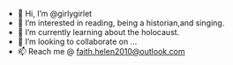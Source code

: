 - 👋 Hi, I’m @girlygirlet
- 👀 I’m interested in reading, being a historian,and singing.
- 🌱 I’m currently learning about the holocaust.
- 💞️ I’m looking to collaborate on ...
- 📫 Reach me @ faith.helen2010@outlook.com

<!---
girlygirlet/girlygirlet is a ✨ special ✨ repository because its `README.md` (this file) appears on your GitHub profile.
You can click the Preview link to take a look at your changes.
--->
